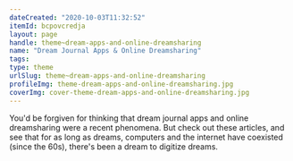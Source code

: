 ```yaml
---
dateCreated: "2020-10-03T11:32:52"
itemId: bcpovcredja
layout: page
handle: theme~dream-apps-and-online-dreamsharing
name: "Dream Journal Apps & Online Dreamsharing"
tags:
type: theme
urlSlug: theme~dream-apps-and-online-dreamsharing
profileImg: theme-dream-apps-and-online-dreamsharing.jpg
coverImg: cover-theme-dream-apps-and-online-dreamsharing.jpg
---
```


You'd be forgiven for thinking that dream journal apps and online dreamsharing were a recent phenomena. But check out these articles, and see that for as long as dreams, computers and the internet have coexisted (since the 60s), there's been a dream to digitize dreams.
